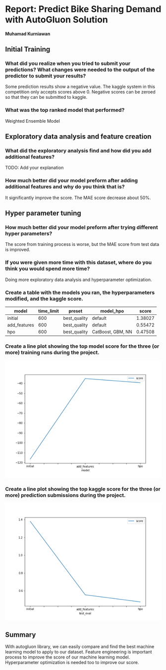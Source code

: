 # Report: Predict Bike Sharing Demand with AutoGluon Solution
#### Muhamad Kurniawan

## Initial Training
### What did you realize when you tried to submit your predictions? What changes were needed to the output of the predictor to submit your results?
Some prediction results show a negative value. The kaggle system in this competition only accepts scores above 0. Negative scores can be zeroed so that they can be submitted to kaggle.

### What was the top ranked model that performed?
Weighted Ensemble Model

## Exploratory data analysis and feature creation
### What did the exploratory analysis find and how did you add additional features?
TODO: Add your explanation

### How much better did your model preform after adding additional features and why do you think that is?
It significantly improve the score. The MAE score decrease about 50%.

## Hyper parameter tuning
### How much better did your model preform after trying different hyper parameters?
The score from training process is worse, but the MAE score from test data is improved.

### If you were given more time with this dataset, where do you think you would spend more time?
Doing more exploratory data analysis and hyperparameter optimization. 

### Create a table with the models you ran, the hyperparameters modified, and the kaggle score.
|model|time_limit|preset|model_hpo|score|
|--|--|--|--|--|
|initial|600|best_quality|default|1.38027|
|add_features|600|best_quality|default|0.55472|
|hpo|600|best_quality|CatBoost, GBM, NN|0.47508|

### Create a line plot showing the top model score for the three (or more) training runs during the project.

![model_train_score.png](model_train_score.png)

### Create a line plot showing the top kaggle score for the three (or more) prediction submissions during the project.

![model_test_score.png](model_test_score.png)

## Summary
With autogluon library, we can easily compare and find the best machine learning model to apply to our dataset. Feature engineering is important process to improve the score of our machine learning model. Hyperparameter optimization is needed too to improve our score.
